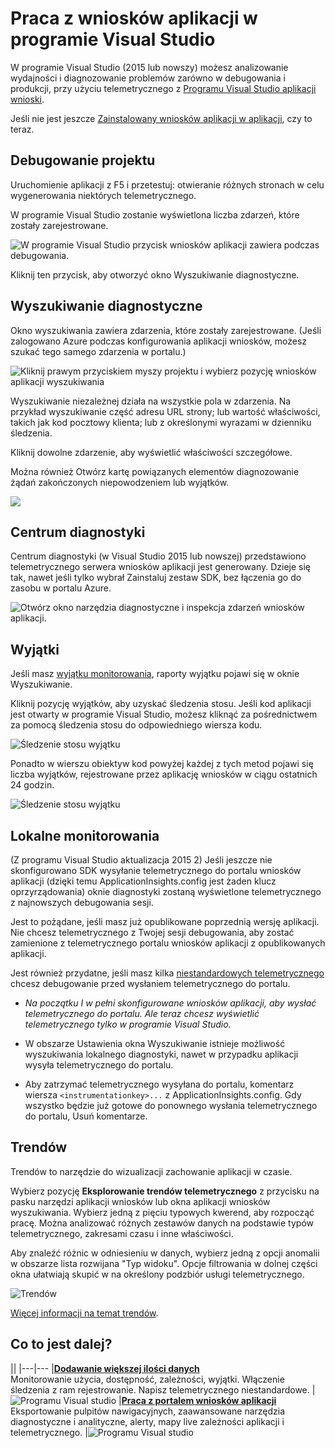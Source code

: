 <properties 
    pageTitle="Praca z wniosków aplikacji w programie Visual Studio" 
    description="Analiza wydajności i diagnostyki podczas debugowania i produkcji." 
    services="application-insights" 
    documentationCenter=".net"
    authors="alancameronwills" 
    manager="douge"/>

<tags 
    ms.service="application-insights" 
    ms.workload="tbd" 
    ms.tgt_pltfrm="ibiza" 
    ms.devlang="na" 
    ms.topic="get-started-article" 
    ms.date="06/21/2016" 
    ms.author="awills"/>


# <a name="working-with-application-insights-in-visual-studio"></a>Praca z wniosków aplikacji w programie Visual Studio

W programie Visual Studio (2015 lub nowszy) możesz analizowanie wydajności i diagnozowanie problemów zarówno w debugowania i produkcji, przy użyciu telemetrycznego z [Programu Visual Studio aplikacji wnioski](app-insights-overview.md).

Jeśli nie jest jeszcze [Zainstalowany wniosków aplikacji w aplikacji](app-insights-asp-net.md), czy to teraz.

## <a name="run"></a>Debugowanie projektu

Uruchomienie aplikacji z F5 i przetestuj: otwieranie różnych stronach w celu wygenerowania niektórych telemetrycznego.

W programie Visual Studio zostanie wyświetlona liczba zdarzeń, które zostały zarejestrowane.

![W programie Visual Studio przycisk wniosków aplikacji zawiera podczas debugowania.](./media/app-insights-visual-studio/appinsights-09eventcount.png)

Kliknij ten przycisk, aby otworzyć okno Wyszukiwanie diagnostyczne. 



## <a name="diagnostic-search"></a>Wyszukiwanie diagnostyczne

Okno wyszukiwania zawiera zdarzenia, które zostały zarejestrowane. (Jeśli zalogowano Azure podczas konfigurowania aplikacji wniosków, możesz szukać tego samego zdarzenia w portalu.)

![Kliknij prawym przyciskiem myszy projektu i wybierz pozycję wniosków aplikacji wyszukiwania](./media/app-insights-visual-studio/34.png)

Wyszukiwanie niezależnej działa na wszystkie pola w zdarzenia. Na przykład wyszukiwanie część adresu URL strony; lub wartość właściwości, takich jak kod pocztowy klienta; lub z określonymi wyrazami w dzienniku śledzenia.

Kliknij dowolne zdarzenie, aby wyświetlić właściwości szczegółowe.

Można również Otwórz kartę powiązanych elementów diagnozowanie żądań zakończonych niepowodzeniem lub wyjątków.


![](./media/app-insights-visual-studio/41.png)



## <a name="diagnostics-hub"></a>Centrum diagnostyki

Centrum diagnostyki (w Visual Studio 2015 lub nowszej) przedstawiono telemetrycznego serwera wniosków aplikacji jest generowany. Dzieje się tak, nawet jeśli tylko wybrał Zainstaluj zestaw SDK, bez łączenia go do zasobu w portalu Azure.

![Otwórz okno narzędzia diagnostyczne i inspekcja zdarzeń wniosków aplikacji.](./media/app-insights-visual-studio/31.png)


## <a name="exceptions"></a>Wyjątki

Jeśli masz [wyjątku monitorowania](app-insights-asp-net-exceptions.md), raporty wyjątku pojawi się w oknie Wyszukiwanie. 

Kliknij pozycję wyjątków, aby uzyskać śledzenia stosu. Jeśli kod aplikacji jest otwarty w programie Visual Studio, możesz kliknąć za pośrednictwem za pomocą śledzenia stosu do odpowiedniego wiersza kodu.


![Śledzenie stosu wyjątku](./media/app-insights-visual-studio/17.png)

Ponadto w wierszu obiektyw kod powyżej każdej z tych metod pojawi się liczba wyjątków, rejestrowane przez aplikację wniosków w ciągu ostatnich 24 godzin.

![Śledzenie stosu wyjątku](./media/app-insights-visual-studio/21.png)


## <a name="local-monitoring"></a>Lokalne monitorowania



(Z programu Visual Studio aktualizacja 2015 2) Jeśli jeszcze nie skonfigurowano SDK wysyłanie telemetrycznego do portalu wniosków aplikacji (dzięki temu ApplicationInsights.config jest żaden klucz oprzyrządowania) oknie diagnostyki zostaną wyświetlone telemetrycznego z najnowszych debugowania sesji. 

Jest to pożądane, jeśli masz już opublikowane poprzednią wersję aplikacji. Nie chcesz telemetrycznego z Twojej sesji debugowania, aby zostać zamienione z telemetrycznego portalu wniosków aplikacji z opublikowanych aplikacji.

Jest również przydatne, jeśli masz kilka [niestandardowych telemetrycznego](app-insights-api-custom-events-metrics.md) chcesz debugowanie przed wysłaniem telemetrycznego do portalu.


* *Na początku I w pełni skonfigurowane wniosków aplikacji, aby wysłać telemetrycznego do portalu. Ale teraz chcesz wyświetlić telemetrycznego tylko w programie Visual Studio.*

 * W obszarze Ustawienia okna Wyszukiwanie istnieje możliwość wyszukiwania lokalnego diagnostyki, nawet w przypadku aplikacji wysyła telemetrycznego do portalu.
 * Aby zatrzymać telemetrycznego wysyłana do portalu, komentarz wiersza `<instrumentationkey>...` z ApplicationInsights.config. Gdy wszystko będzie już gotowe do ponownego wysłania telemetrycznego do portalu, Usuń komentarze.

## <a name="trends"></a>Trendów

Trendów to narzędzie do wizualizacji zachowanie aplikacji w czasie. 

Wybierz pozycję **Eksplorowanie trendów telemetrycznego** z przycisku na pasku narzędzi aplikacji wniosków lub okna aplikacji wniosków wyszukiwania. Wybierz jedną z pięciu typowych kwerend, aby rozpocząć pracę. Można analizować różnych zestawów danych na podstawie typów telemetrycznego, zakresami czasu i inne właściwości. 

Aby znaleźć różnic w odniesieniu w danych, wybierz jedną z opcji anomalii w obszarze lista rozwijana "Typ widoku". Opcje filtrowania w dolnej części okna ułatwiają skupić w na określony podzbiór usługi telemetrycznego.

![Trendów](./media/app-insights-visual-studio/51.png)

[Więcej informacji na temat trendów](app-insights-visual-studio-trends.md).

## <a name="whats-next"></a>Co to jest dalej?

||
|---|---
|**[Dodawanie większej ilości danych](app-insights-asp-net-more.md)**<br/>Monitorowanie użycia, dostępność, zależności, wyjątki. Włączenie śledzenia z ram rejestrowanie. Napisz telemetrycznego niestandardowe. | ![Programu Visual studio](./media/app-insights-visual-studio/64.png)
|**[Praca z portalem wniosków aplikacji](app-insights-dashboards.md)**<br/>Eksportowanie pulpitów nawigacyjnych, zaawansowane narzędzia diagnostyczne i analityczne, alerty, mapy live zależności aplikacji i telemetrycznego. |![Programu Visual studio](./media/app-insights-visual-studio/62.png)


 
